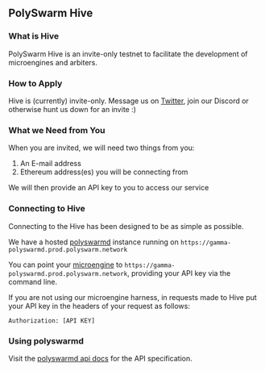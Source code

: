 ## PolySwarm Hive

### What is Hive

PolySwarm Hive is an invite-only testnet to facilitate the development of microengines and arbiters.

### How to Apply

Hive is (currently) invite-only. Message us on [Twitter](https://twitter.com/PolySwarm), join our Discord or otherwise hunt us down for an invite :)

### What we Need from You

When you are invited, we will need two things from you:

1. An E-mail address
2. Ethereum address(es) you will be connecting from

We will then provide an API key to you to access our service

### Connecting to Hive

Connecting to the Hive has been designed to be as simple as possible.

We have a hosted [polyswarmd](https://github.com/polyswarm/polyswarmd) instance running on `https://gamma-polyswarmd.prod.polyswarm.network`

You can point your [microengine](https://github.com/polyswarm/microengine) to `https://gamma-polyswarmd.prod.polyswarm.network`, providing your API key via the command line.

If you are not using our microengine harness, in requests made to Hive put your API key in the headers of your request as follows:

`Authorization: [API KEY]`

### Using polyswarmd

Visit the [polyswarmd api docs](/API-polyswarm/) for the API specification.